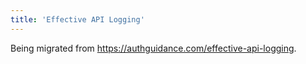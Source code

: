 ```yaml
---
title: 'Effective API Logging'
---
```


Being migrated from https://authguidance.com/effective-api-logging.
